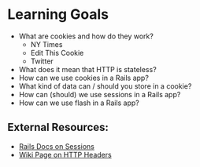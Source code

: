 # Learning Goals
- What are cookies and how do they work?
  - NY Times
  - Edit This Cookie
  - Twitter
- What does it mean that HTTP is stateless?
- How can we use cookies in a Rails app?
- What kind of data can / should you store in a cookie?
- How can (should) we use sessions in a Rails app?
- How can we use flash in a Rails app?


## External Resources:
- [Rails Docs on Sessions](https://guides.rubyonrails.org/security.html#sessions)
- [Wiki Page on HTTP Headers](https://en.wikipedia.org/wiki/List_of_HTTP_header_fields)
